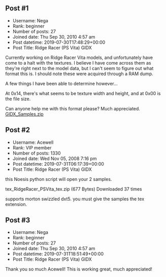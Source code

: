 ## Post #1
- Username: Nega
- Rank: beginner
- Number of posts: 27
- Joined date: Thu Sep 30, 2010 4:57 am
- Post datetime: 2019-07-30T17:48:29+00:00
- Post Title: Ridge Racer (PS Vita) GIDX

Currently working on Ridge Racer Vita models, and unfortunately have come to a halt with the textures. I believe I have come across them as they're right next to the model data, but I can't seem to figure out what format this is. I should note these were acquired through a RAM dump.

A few things I have been able to determine however...

At 0x14, there's what seems to be texture width and height, and at 0x00 is the file size.

Can anyone help me with this format please? Much appreciated.
[GIDX_Samples.zip](https://xentaxbackup.github.io/file/16548_GIDX_Samples.zip)
## Post #2
- Username: Acewell
- Rank: VIP member
- Number of posts: 1330
- Joined date: Wed Nov 05, 2008 7:16 pm
- Post datetime: 2019-07-31T06:17:39+00:00
- Post Title: Ridge Racer (PS Vita) GIDX

this Noesis python script will open your 2 samples.  


 tex_RidgeRacer_PSVita_tex.zip
(677 Bytes) Downloaded 37 times


supports morton swizzled dxt5.
you must give the samples the tex extension.
## Post #3
- Username: Nega
- Rank: beginner
- Number of posts: 27
- Joined date: Thu Sep 30, 2010 4:57 am
- Post datetime: 2019-07-31T18:51:49+00:00
- Post Title: Ridge Racer (PS Vita) GIDX

Thank you so much Acewell! This is working great, much appreciated!
